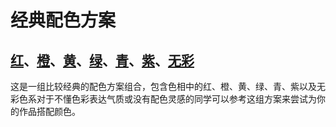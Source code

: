# 经典配色方案

## [红](红色系.md)、[橙](橙色系.md)、[黄](黄色系.md)、[绿](绿色系.md)、[青](青色系.md)、[紫](紫色系.md)、[无彩](无彩色系.md)


这是一组比较经典的配色方案组合，包含色相中的红、橙、黄、绿、青、紫以及无彩色系对于不懂色彩表达气质或没有配色灵感的同学可以参考这组方案来尝试为你的作品搭配颜色。